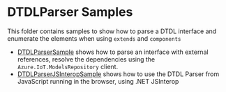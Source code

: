 # DTDLParser Samples

This folder contains samples to show how to parse a DTDL interface and enumerate the elements when using `extends` and `components`

- [DTDLParserSample](./DTDLParserSample) shows how to parse an interface with external references, resolve the dependencies using the `Azure.IoT.ModelsRepository` client.
- [DTDLParserJSInteropSample](./DTDLParserJSInteropSample) shows how to use the DTDL Parser from JavaScript running in the browser, using .NET JSInterop
